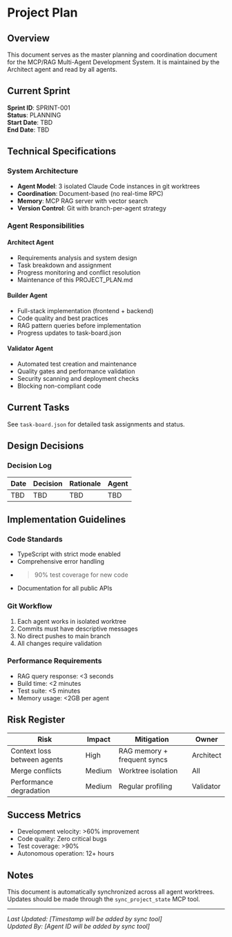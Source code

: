 # Project Plan

## Overview
This document serves as the master planning and coordination document for the MCP/RAG Multi-Agent Development System. It is maintained by the Architect agent and read by all agents.

## Current Sprint
**Sprint ID**: SPRINT-001  
**Status**: PLANNING  
**Start Date**: TBD  
**End Date**: TBD  

## Technical Specifications

### System Architecture
- **Agent Model**: 3 isolated Claude Code instances in git worktrees
- **Coordination**: Document-based (no real-time RPC)
- **Memory**: MCP RAG server with vector search
- **Version Control**: Git with branch-per-agent strategy

### Agent Responsibilities

#### Architect Agent
- Requirements analysis and system design
- Task breakdown and assignment
- Progress monitoring and conflict resolution
- Maintenance of this PROJECT_PLAN.md

#### Builder Agent
- Full-stack implementation (frontend + backend)
- Code quality and best practices
- RAG pattern queries before implementation
- Progress updates to task-board.json

#### Validator Agent
- Automated test creation and maintenance
- Quality gates and performance validation
- Security scanning and deployment checks
- Blocking non-compliant code

## Current Tasks
See `task-board.json` for detailed task assignments and status.

## Design Decisions

### Decision Log
| Date | Decision | Rationale | Agent |
|------|----------|-----------|-------|
| TBD  | TBD      | TBD       | TBD   |

## Implementation Guidelines

### Code Standards
- TypeScript with strict mode enabled
- Comprehensive error handling
- >90% test coverage for new code
- Documentation for all public APIs

### Git Workflow
1. Each agent works in isolated worktree
2. Commits must have descriptive messages
3. No direct pushes to main branch
4. All changes require validation

### Performance Requirements
- RAG query response: <3 seconds
- Build time: <2 minutes
- Test suite: <5 minutes
- Memory usage: <2GB per agent

## Risk Register

| Risk | Impact | Mitigation | Owner |
|------|--------|------------|-------|
| Context loss between agents | High | RAG memory + frequent syncs | Architect |
| Merge conflicts | Medium | Worktree isolation | All |
| Performance degradation | Medium | Regular profiling | Validator |

## Success Metrics
- Development velocity: >60% improvement
- Code quality: Zero critical bugs
- Test coverage: >90%
- Autonomous operation: 12+ hours

## Notes
This document is automatically synchronized across all agent worktrees. Updates should be made through the `sync_project_state` MCP tool.

---
*Last Updated: [Timestamp will be added by sync tool]*  
*Updated By: [Agent ID will be added by sync tool]*
